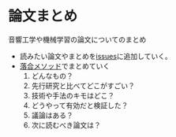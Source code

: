 # 論文まとめ
音響工学や機械学習の論文についてのまとめ
- 読みたい論文やまとめを[issues](https://github.com/tmtakashi/paper-survey/issues)に追加していく。
- [落合メソッド](http://lafrenze.hatenablog.com/entry/2015/08/04/120205)でまとめていく
  1. どんなもの？
  2. 先行研究と比べてどこがすごい？
  3. 技術や手法のキモはどこ？
  4. どうやって有効だと検証した？
  5. 議論はある？
  6. 次に読むべき論文は？

